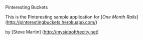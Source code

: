 Pinteresting Buckets

This is the Pinteresting sample application for
[*One Month Rails*] (http://pinterestingbuckets.herokuapp.com/)

by [Steve Martin] (http://mysideofthecity.net)

